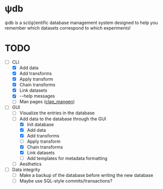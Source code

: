 # ψdb
ψdb is a sci(ψ)entific database management system designed to help you remember which datasets correspond to which experiments!

# TODO
* [ ] CLI
   - [x] Add data
   - [x] Add transforms
   - [x] Apply transform
   - [x] Chain transforms
   - [x] Link datasets
   - [x] --help messages
   - [ ] Man pages ([clap_mangen](https://github.com/clap-rs/clap/tree/master/clap_mangen))
* [ ] GUI
   - [ ] Visualize the entries in the database
   - [ ] Add data to the database through the GUI
      * [x] Init database
      * [x] Add data
      * [x] Add transforms
      * [ ] Apply transform
      * [x] Chain transforms
      * [x] Link datasets
      * [ ] Add templates for metadata formatting
   - [ ] Aesthetics
* [ ] Data integrity
    - [ ] Make a backup of the database before writing the new database
    - [ ] Maybe use SQL-style commits/transactions?